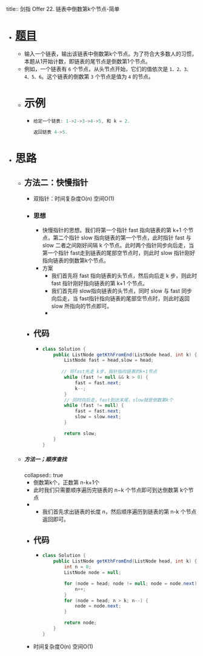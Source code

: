 title:: 剑指 Offer 22. 链表中倒数第k个节点-简单

- # [题目](https://leetcode.cn/problems/lian-biao-zhong-dao-shu-di-kge-jie-dian-lcof/)
	- 输入一个链表，输出该链表中倒数第k个节点。为了符合大多数人的习惯，本题从1开始计数，即链表的尾节点是倒数第1个节点。
	- 例如，一个链表有 `6` 个节点，从头节点开始，它们的值依次是 `1、2、3、4、5、6`。这个链表的倒数第 `3` 个节点是值为 `4` 的节点。
	- # 示例
		- ```java
		  给定一个链表: 1->2->3->4->5, 和 k = 2.
		  
		  返回链表 4->5.
		  ```
- # 思路
	- ## 方法二：快慢指针
		- 双指针：时间复杂度O(n) 空间O(1)
		- ### 思想
			- 快慢指针的思想。我们将第一个指针 fast 指向链表的第 k+1 个节点，第二个指针 slow 指向链表的第一个节点，此时指针 fast 与 slow 二者之间刚好间隔 k 个节点。此时两个指针同步向后走，当第一个指针 fast走到链表的尾部空节点时，则此时 slow 指针刚好指向链表的倒数第k个节点。
			- 方案
				- 我们首先将 fast 指向链表的头节点，然后向后走 k 步，则此时 fast 指针刚好指向链表的第 k+1 个节点。
				- 我们首先将 slow指向链表的头节点，同时 slow 与 fast 同步向后走，当 fast指针指向链表的尾部空节点时，则此时返回 slow 所指向的节点即可。
				-
		- ## 代码
			- ```java
			  class Solution {
			      public ListNode getKthFromEnd(ListNode head, int k) {
			          ListNode fast = head,slow = head;
			          
			         // 将fast先走 k步，指针指向链表的k+1节点
			          while (fast != null && k > 0) {
			              fast = fast.next;
			              k--;
			          }
			          // 同时向后走，fast到达末尾，slow就是倒数第k个
			          while (fast != null) {
			              fast = fast.next;
			              slow = slow.next;
			          }
			  
			          return slow;
			      }
			  }
			  ```
	- ##### 方法一；顺序查找
	  collapsed:: true
		- 倒数第k个，正数第 n-k+1个
		- 此时我们只需要顺序遍历完链表的 n−k 个节点即可到达倒数第 k个节点
		- - 我们首先求出链表的长度 n，然后顺序遍历到链表的第 n-k 个节点返回即可。
		- ## 代码
			- ```java
			  class Solution {
			      public ListNode getKthFromEnd(ListNode head, int k) {
			          int n = 0;
			          ListNode node = null;
			  
			          for (node = head; node != null; node = node.next) {
			              n++;
			          }
			          for (node = head; n > k; n--) {
			              node = node.next;
			          }
			  
			          return node;
			      }
			  }
			  
			  ```
		- 时间复杂度O(n) 空间O(1)